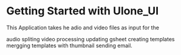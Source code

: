 # Getting Started with Ulone_UI

This Application takes he adio and video files as input for the 

audio spliting 
video processing 
updating gsheet
creating templates 
mergging templates with thumbnail 
sending email.

